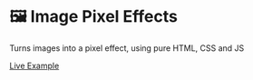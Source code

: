 # 🖼️ Image Pixel Effects

Turns images into a pixel effect, using pure HTML, CSS and JS

[Live Example](https://bulbasaur854.github.io/pixel-effects/)
